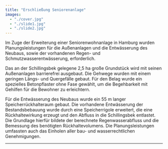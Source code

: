 ```yaml
---
title: "Erschließung Seniorenanlage"
images:
  - "./cover.jpg"
  - "./slide1.jpg"
  - "./slide2.jpg"
---
```


Im Zuge der Erweiterung einer Seniorenwohnanlage in Hamburg wurden
Planungsleistungen für die Außenanlagen und die Entwässerung des
Neubaus, sowie der vorhandenen Regen- und Schmutzwasserentwässerung,
erforderlich.

Das an der Schillingsbek gelegene 2,5 ha große Grundstück wird mit seinen
Außenanlagen barrierefrei ausgebaut. Die Gehwege wurden mit einem
geringen Längs- und Quergefälle gebaut. Für den Belag wurde ein
spezielles Betonpflaster ohne Fase gewählt, um die Begehbarkeit mit
Gehilfen für die Bewohner zu erleichtern.

Für die Entwässerung des
Neubaus wurde ein 55 m langer Speicherrückhalteraum gebaut. Die
vorhandene Entwässerung der Bestandsbebauung wurde durch eine
Speicherrigole erweitert, die eine Rückhaltewirkung erzeugt und den
Abfluss in die Schillingsbek entlastet. Die Grundlage hierfür bildete
der berechnete Regenwasserabfluss und die Bemessung des benötigten
Rückhaltevolumens. Die Planungsleistungen umfassten auch das Einholen
aller bau- und wasserrechtlichen Genehmigungen.

---
